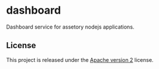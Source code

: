 # dashboard

Dashboard service for assetory nodejs applications.

## License

This project is released under the [Apache version 2](LICENSE) license.